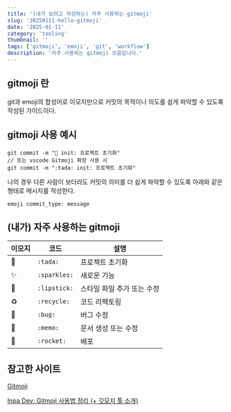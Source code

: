 ```yaml
---
title: '(내가 보려고 작성하는) 자주 사용하는 gitmoji'
slug: '20250111-hello-gitmoji'
date: '2025-01-11'
category: 'tooling'
thumbnail: ''
tags: ['gitmoji', 'emoji', 'git', 'workflow']
description: '자주 사용하는 gitmoji 모음입니다.'
---
```


## gitmoji 란

git과 emoji의 합성어로 이모지만으로 커밋의 목적이나 의도를 쉽게 파악할 수 있도록 작성된 가이드이다.

## gitmoji 사용 예시

```git
git commit -m "🎉 init: 프로젝트 초기화"
// 또는 vscode Gitmoji 확장 사용 시
git commit -m ":tada: init: 프로젝트 초기화"
```

나의 경우 다른 사람이 보더라도 커밋의 의미를 더 쉽게 파악할 수 있도록 아래와 같은 형태로 메시지를 작성한다.

```
emoji commit_type: message
```

## (내가) 자주 사용하는 gitmoji

| 이모지 | 코드         | 설명                       |
| ------ | ------------ | -------------------------- |
| 🎉     | `:tada:`     | 프로젝트 초기화            |
| ✨     | `:sparkles:` | 새로운 기능                |
| 💄     | `:lipstick:` | 스타일 파일 추가 또는 수정 |
| ♻️     | `:recycle:`  | 코드 리팩토링              |
| 🐛     | `:bug:`      | 버그 수정                  |
| 📝     | `:memo:`     | 문서 생성 또는 수정        |
| 🚀     | `:rocket:`   | 배포                       |

## 참고한 사이트

[Gitmoji](https://gitmoji.dev/)

[Inpa Dev: Gitmoji 사용법 정리 (+ 깃모지 툴 소개)](https://inpa.tistory.com/entry/GIT-%E2%9A%A1%EF%B8%8F-Gitmoji-%EC%82%AC%EC%9A%A9%EB%B2%95-Gitmoji-cli)
